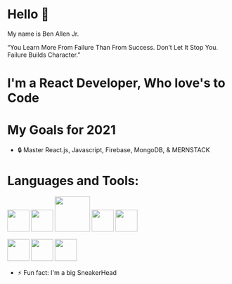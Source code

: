 # Hello :wave:

My name is Ben Allen Jr.

“You Learn More From Failure Than From Success. Don’t Let It Stop You. Failure Builds Character.”

# I'm a React Developer, Who love's  to Code

# My Goals for 2021

- :lock: Master React.js, Javascript, Firebase, MongoDB, & MERNSTACK 

 # Languages and Tools:
 <p>
  <img src="https://ubuntuhandbook.org/wp-content/uploads/2017/05/vscode-icon245.png" width="50" height="50">
   <img src="https://ubuntuhandbook.org/wp-content/uploads/2017/05/vscode-icon245.png" width="50" height="50">
   <img src="https://upload.wikimedia.org/wikipedia/commons/thumb/d/d9/Node.js_logo.svg/1200px-Node.js_logo.svg.png" width="80" height="80">
   <img src="https://ubuntuhandbook.org/wp-content/uploads/2017/05/vscode-icon245.png" width="50" height="50">
   <img src="https://ubuntuhandbook.org/wp-content/uploads/2017/05/vscode-icon245.png" width="50" height="50">
</p>
 
<p>
  <img src="https://ubuntuhandbook.org/wp-content/uploads/2017/05/vscode-icon245.png" width="50" height="50">
   <img src="https://cdn.shortpixel.ai/client/q_glossy,ret_img,w_502,h_518/https://keytotech.com/wp-content/uploads/2019/05/firebase.png" width="50" height="50">
   <img src="https://www.nicepng.com/png/full/223-2233246_heroku-logo-salesforce-heroku.png" width="50" height="50">
</p>
 



- ⚡ Fun fact: I'm a big SneakerHead
